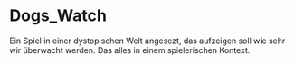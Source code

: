 # Dogs_Watch
Ein Spiel in einer dystopischen Welt angesezt, das aufzeigen soll wie sehr wir überwacht werden. Das alles in einem spielerischen Kontext. 
